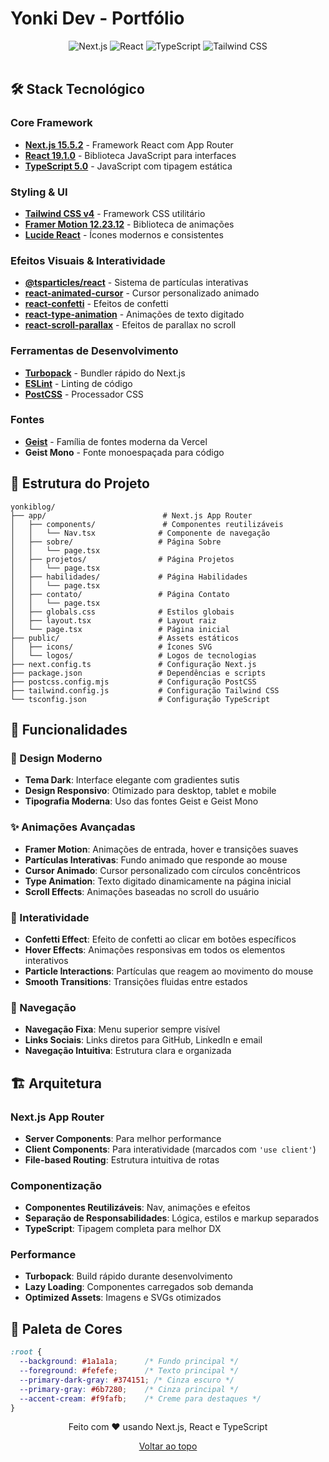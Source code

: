 # Yonki Dev - Portfólio

<div align="center">
  <img src="https://img.shields.io/badge/Next.js-15.5.2-black?style=for-the-badge&logo=next.js" alt="Next.js"/>
  <img src="https://img.shields.io/badge/React-19.1.0-61DAFB?style=for-the-badge&logo=react" alt="React"/>
  <img src="https://img.shields.io/badge/TypeScript-5.0-3178C6?style=for-the-badge&logo=typescript" alt="TypeScript"/>
  <img src="https://img.shields.io/badge/Tailwind_CSS-4.0-38B2AC?style=for-the-badge&logo=tailwind-css" alt="Tailwind CSS"/>
</div>

<br/>

## 🛠️ Stack Tecnológico

### **Core Framework**
- **[Next.js 15.5.2](https://nextjs.org/)** - Framework React com App Router
- **[React 19.1.0](https://reactjs.org/)** - Biblioteca JavaScript para interfaces
- **[TypeScript 5.0](https://www.typescriptlang.org/)** - JavaScript com tipagem estática

### **Styling & UI**
- **[Tailwind CSS v4](https://tailwindcss.com/)** - Framework CSS utilitário
- **[Framer Motion 12.23.12](https://www.framer.com/motion/)** - Biblioteca de animações
- **[Lucide React](https://lucide.dev/)** - Ícones modernos e consistentes

### **Efeitos Visuais & Interatividade**
- **[@tsparticles/react](https://particles.js.org/)** - Sistema de partículas interativas
- **[react-animated-cursor](https://www.npmjs.com/package/react-animated-cursor)** - Cursor personalizado animado
- **[react-confetti](https://www.npmjs.com/package/react-confetti)** - Efeitos de confetti
- **[react-type-animation](https://www.npmjs.com/package/react-type-animation)** - Animações de texto digitado
- **[react-scroll-parallax](https://www.npmjs.com/package/react-scroll-parallax)** - Efeitos de parallax no scroll

### **Ferramentas de Desenvolvimento**
- **[Turbopack](https://turbo.build/pack)** - Bundler rápido do Next.js
- **[ESLint](https://eslint.org/)** - Linting de código
- **[PostCSS](https://postcss.org/)** - Processador CSS

### **Fontes**
- **[Geist](https://vercel.com/font)** - Família de fontes moderna da Vercel
- **Geist Mono** - Fonte monoespaçada para código

## 📁 Estrutura do Projeto

```
yonkiblog/
├── app/                          # Next.js App Router
│   ├── components/               # Componentes reutilizáveis
│   │   └── Nav.tsx              # Componente de navegação
│   ├── sobre/                   # Página Sobre
│   │   └── page.tsx
│   ├── projetos/                # Página Projetos
│   │   └── page.tsx
│   ├── habilidades/             # Página Habilidades
│   │   └── page.tsx
│   ├── contato/                 # Página Contato
│   │   └── page.tsx
│   ├── globals.css              # Estilos globais
│   ├── layout.tsx               # Layout raiz
│   └── page.tsx                 # Página inicial
├── public/                      # Assets estáticos
│   ├── icons/                   # Ícones SVG
│   └── logos/                   # Logos de tecnologias
├── next.config.ts               # Configuração Next.js
├── package.json                 # Dependências e scripts
├── postcss.config.mjs           # Configuração PostCSS
├── tailwind.config.js           # Configuração Tailwind CSS
└── tsconfig.json                # Configuração TypeScript
```

## 🚀 Funcionalidades

### **🎨 Design Moderno**
- **Tema Dark**: Interface elegante com gradientes sutis
- **Design Responsivo**: Otimizado para desktop, tablet e mobile
- **Tipografia Moderna**: Uso das fontes Geist e Geist Mono

### **✨ Animações Avançadas**
- **Framer Motion**: Animações de entrada, hover e transições suaves
- **Partículas Interativas**: Fundo animado que responde ao mouse
- **Cursor Animado**: Cursor personalizado com círculos concêntricos
- **Type Animation**: Texto digitado dinamicamente na página inicial
- **Scroll Effects**: Animações baseadas no scroll do usuário

### **🎯 Interatividade**
- **Confetti Effect**: Efeito de confetti ao clicar em botões específicos
- **Hover Effects**: Animações responsivas em todos os elementos interativos
- **Particle Interactions**: Partículas que reagem ao movimento do mouse
- **Smooth Transitions**: Transições fluidas entre estados

### **📱 Navegação**
- **Navegação Fixa**: Menu superior sempre visível
- **Links Sociais**: Links diretos para GitHub, LinkedIn e email
- **Navegação Intuitiva**: Estrutura clara e organizada

## 🏗️ Arquitetura

### **Next.js App Router**
- **Server Components**: Para melhor performance
- **Client Components**: Para interatividade (marcados com `'use client'`)
- **File-based Routing**: Estrutura intuitiva de rotas

### **Componentização**
- **Componentes Reutilizáveis**: Nav, animações e efeitos
- **Separação de Responsabilidades**: Lógica, estilos e markup separados
- **TypeScript**: Tipagem completa para melhor DX

### **Performance**
- **Turbopack**: Build rápido durante desenvolvimento
- **Lazy Loading**: Componentes carregados sob demanda
- **Optimized Assets**: Imagens e SVGs otimizados

## 🎨 Paleta de Cores

```css
:root {
  --background: #1a1a1a;      /* Fundo principal */
  --foreground: #fefefe;      /* Texto principal */
  --primary-dark-gray: #374151; /* Cinza escuro */
  --primary-gray: #6b7280;    /* Cinza principal */
  --accent-cream: #f9fafb;    /* Creme para destaques */
}
```

<div align="center">
  <p>Feito com ❤️ usando Next.js, React e TypeScript</p>
  <p>
    <a href="#-visão-geral">Voltar ao topo</a>
  </p>
</div>
